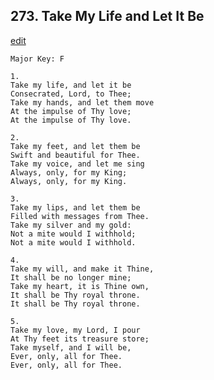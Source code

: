 
## 273.  Take My Life and Let It Be
[edit](https://docs.google.com/document/d/1sd3TMRZrhqP5hzgpI_U-PF99Ml4zI6JZ/edit?mode=html)



    Major Key: F

    1.
    Take my life, and let it be
    Consecrated, Lord, to Thee;
    Take my hands, and let them move
    At the impulse of Thy love;
    At the impulse of Thy love.

    2.
    Take my feet, and let them be
    Swift and beautiful for Thee.
    Take my voice, and let me sing
    Always, only, for my King;
    Always, only, for my King.

    3.
    Take my lips, and let them be
    Filled with messages from Thee.
    Take my silver and my gold:
    Not a mite would I withhold;
    Not a mite would I withhold.

    4.
    Take my will, and make it Thine,
    It shall be no longer mine;
    Take my heart, it is Thine own,
    It shall be Thy royal throne.
    It shall be Thy royal throne.

    5.
    Take my love, my Lord, I pour
    At Thy feet its treasure store;
    Take myself, and I will be,
    Ever, only, all for Thee.
    Ever, only, all for Thee.
